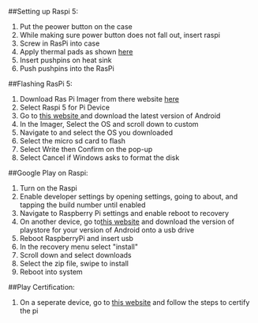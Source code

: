 ##Setting up Raspi 5:
<ol>
<li> Put the peower button on the case </li>
<li> While making sure power button does not fall out, insert raspi </li>
<li> Screw in RasPi into case </li>
<li> Apply thermal pads as shown <a href="https://github.com/Michonster/rPI-Arcade/blob/Unity_On_PI/Unity_On_PI/RasPi_ThermalPads.jpg">here</a></li>
<li> Insert pushpins on heat sink </li>
<li> Push pushpins into the RasPi </li>
</ol>


##Flashing RasPi 5:
<ol>
<li> Download Ras Pi Imager from there website <a href ="https://www.raspberrypi.com/software/">here</a></li>
<li> Select Raspi 5 for Pi Device </li>
<li> Go to <a href="https://konstakang.com/devices/rpi5/"> this website </a> and download the latest version of Android </li>
<li> In the Imager, Select the OS and scroll down to custom </li>
<li> Navigate to and select the OS you downloaded </li>
<li> Select the micro sd card to flash </li>
<li> Select Write then Confirm on the pop-up </li>
<li> Select Cancel if Windows asks to format the disk </li>
</ol>

##Google Play on Raspi:
<ol>
<li> Turn on the Raspi</li>
<li> Enable developer settings by opening settings, going to about, and tapping the build number until enabled</li>
<li> Navigate to Raspberry Pi settings and enable reboot to recovery</li>
<li> On another device, go to<a href = "https://wiki.lineageos.org/gapps/">this website</a> and download the version of playstore for your version of Android onto a usb drive </li>
<li> Reboot RaspberryPi and insert usb</li>
<li> In the recovery menu select "install"</li>
<li> Scroll down and select downloads </li>
<li> Select the zip file, swipe to install </li>
<li> Reboot into system </li>
</ol>

##Play Certification:
<ol>
<li> On a seperate device, go to <a href="https://github.com/K3V1991/Fix-This-Device-isnt-Play-Protect-certified"> this website</a> and follow the steps to certify the pi </li>
</ol>